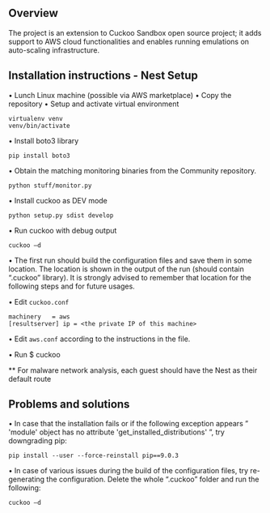 

## Overview

The project is an extension to Cuckoo Sandbox open source project; it adds support to AWS cloud functionalities and enables running emulations on auto-scaling infrastructure.

## Installation instructions - Nest Setup


•	Lunch Linux machine (possible via AWS marketplace)
•	Copy the repository
•	Setup and activate virtual environment 
```
virtualenv venv
venv/bin/activate
```
•	Install boto3 library
```
pip install boto3
```
•	Obtain the matching monitoring binaries from the Community repository.
```
python stuff/monitor.py
```
•	Install cuckoo as DEV mode
```
python setup.py sdist develop
```
•	Run cuckoo with debug output
```
cuckoo –d
```
•	The first run should build the configuration files and save them in some location. The location is shown in the output of the run (should contain “.cuckoo” library). It is strongly advised to remember that location for the following steps and for future usages.

•	Edit `cuckoo.conf`
```
machinery   = aws
[resultserver] ip = <the private IP of this machine>
```

•	Edit `aws.conf` according to the instructions in the file.  

•	Run  $ cuckoo 
 
** For malware network analysis, each guest should have the Nest as their default route 

## Problems and solutions
•	In case that the installation fails or if the following exception appears ” 'module' object has no attribute 'get_installed_distributions' ”, try downgrading pip:
```
pip install --user --force-reinstall pip==9.0.3
```
•	In case of various issues during the build of the configuration files, try re-generating the configuration. 
Delete the whole “.cuckoo” folder and run the following:
```
cuckoo –d 
```


